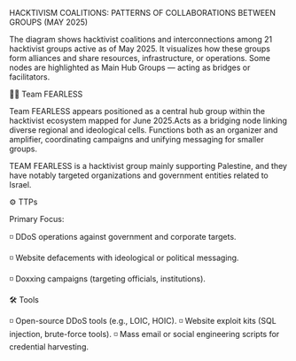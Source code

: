 HACKTIVISM COALITIONS: PATTERNS OF COLLABORATIONS BETWEEN GROUPS (MAY 2025)

The diagram shows hacktivist coalitions and interconnections among 21 hacktivist groups active as of May 2025. It visualizes how these groups form alliances and share resources, infrastructure, or operations. Some nodes are highlighted as Main Hub Groups — acting as bridges or facilitators.

👨‍💻 Team FEARLESS

Team FEARLESS appears positioned as a central hub group within the hacktivist ecosystem mapped for June 2025.Acts as a bridging node linking diverse regional and ideological cells. Functions both as an organizer and amplifier, coordinating campaigns and unifying messaging for smaller groups.

TEAM FEARLESS is a hacktivist group mainly supporting Palestine, and they have notably targeted organizations and government entities related to Israel.

⚙️ TTPs

Primary Focus:

◽  DDoS operations against government and corporate targets.

◽  Website defacements with ideological or political messaging.

◽  Doxxing campaigns (targeting officials, institutions).

🛠️ Tools

◽  Open-source DDoS tools (e.g., LOIC, HOIC).
◽  Website exploit kits (SQL injection, brute-force tools).
◽  Mass email or social engineering scripts for credential harvesting.
